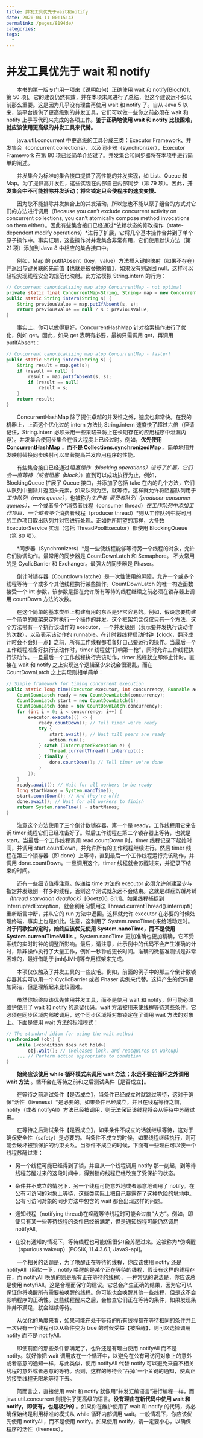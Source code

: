 ```yaml
---
title: 并发工具优先于wait和notify
date: 2020-04-11 00:15:43
permalink: /pages/8194de/
categories:
tags:
  - 
---
```

# 并发工具优先于 wait 和 notify

&emsp;&emsp;本书的第一版专门用一项来【说明如何】正确使用 wait 和 notify\[Bloch01, 第 50 项\]。它的建议仍然有效，并在本项末尾进行了总结，但这个建议远不如以前那么重要。这是因为几乎没有理由再使用 wait 和 notify 了。自从 Java 5 以来，该平台提供了更高级别的并发工具，它们可以做一些你之前必须在 wait 和 notify 上手写代码来完成的各项工作。**鉴于正确地使用 wait 和 notify 比较困难，就应该使用更高级的并发工具来代替。**

&emsp;&emsp;java.util.concurrent 中更高级的工具分成三类：Executor Framework、并发集合（concurrent collections）、以及同步器（synchronizer），Executor Framework 在第 80 项已经简单介绍过了。并发集合和同步器将在本项中进行简单的阐述。

&emsp;&emsp;并发集合为标准的集合接口提供了高性能的并发实现，如 List、Queue 和 Map。为了提供高并发性，这些实现在内部自己内部同步（第 79 项）。因此，**并发集合中不可能排除并发活动；将它锁定只会使程序的速度变慢。**

&emsp;&emsp;因为您不能排除并发集合上的并发活动，所以您也不能以原子组合的方式对它们的方法进行调用（Because you can’t exclude concurrent activity on concurrent collections, you can’t atomically compose method invocations on them either）。因此有些集合接口已经通过*依赖状态的修改操作（state-dependent modify operations）*进行了扩展，它将几个基本操作合并到了单个原子操作中。事实证明，这些操作对并发集合非常有用，它们使用默认方法（第 21 项）添加到 Java 8 中相应的集合接口中。

&emsp;&emsp;例如，Map 的 putIfAbsent（key，value）方法插入键的映射（如果不存在）并返回与键关联的先前值【也就是被替换的值】，如果没有则返回 null。这样可以轻松实现线程安全的规范化映射。此方法模拟 String.intern 的行为：

```java
// Concurrent canonicalizing map atop ConcurrentMap - not optimal
private static final ConcurrentMap<String, String> map = new ConcurrentHashMap<>();
public static String intern(String s) {
    String previousValue = map.putIfAbsent(s, s);
    return previousValue == null ? s : previousValue;
}
```

&emsp;&emsp;事实上，你可以做得更好。ConcurrentHashMap 针对检索操作进行了优化，例如 get。因此，如果 get 表明有必要，最初只需调用 get，再调用 putIfAbsent：

```java
// Concurrent canonicalizing map atop ConcurrentMap - faster!
public static String intern(String s) {
    String result = map.get(s);
    if (result == null) {
        result = map.putIfAbsent(s, s);
        if (result == null)
            result = s;
    }
    return result;
}
```

&emsp;&emsp;ConcurrentHashMap 除了提供卓越的并发性之外，速度也非常快。在我的机器上，上面这个优化过的 intern 方法比 String.intern 速度快了超过六倍（但请记住，String.intern 必须采用一些策略来防止在长期存在的应用程序中泄漏内存）。并发集合使同步集合在很大程度上已经过时。例如，**优先使用 ConcurrentHashMap ，而不是 Collections.synchronizedMap** 。简单地用并发映射替换同步映射可以显著提高并发应用程序的性能。

&emsp;&emsp;有些集合接口已经通过*阻塞操作（blocking operations）*进行了扩展，它们会一直等待（或者*阻塞（block）*）直到可以成功执行为止。例如，BlockingQueue 扩展了 Queue 接口，并添加了包括 take 在内的几个方法，它们从队列中删除并返回头元素，如果队列为空，就等待。这样就允许将阻塞队列用于*工作队列（work queue）*，也被称为*生产者-消费者队列（producer-consumer queues）*，一个或者多个*消费者线程（consumer thread）*在工作队列中添加工作项目，一个或者多个*消费者线程（producer thread）*则从工作队列中将可用的工作项目取出队列并对它进行处理。正如你所期望的那样，大多数 ExecutorService 实现（包括 ThreadPoolExecutor）都使用 BlockingQueue（第 80 项）。

&emsp;&emsp;*同步器（Synchronizers）*是一些使线程能够等待另一个线程的对象，允许它们协调动作。最常用的同步器是 CountDownLatch 和 Semaphore。 不太常用的是 CyclicBarrier 和 Exchanger。最强大的同步器是 Phaser。

&emsp;&emsp;倒计时锁存器（Countdown latche）是一次性使用的屏障，允许一个或多个线程等待一个或多个其他线程执行某些操作。CountDownLatch 的唯一构造函数接受一个 int 参数，该参数是指在允许所有等待的线程继续之前必须在锁存器上调用 countDown 方法的次数。

&emsp;&emsp;在这个简单的基本类型上构建有用的东西是非常容易的。例如，假设您要构建一个简单的框架来定时执行一个操作的并发。这个框架包含仅仅只有一个方法，这个方法带有一个执行该动作的 executor，一个并发级别（表示要并发执行该动作的次数），以及表示该动作的 runnable。在计时器线程启动时钟【clock，翻译成计时会不会好一点】之前，所有工作线程都准备好自己要运行的操作。当最后一个工作线程准备好执行该动作时，timer 线程就“打响第一枪”，同时允许工作线程执行该动作。一旦最后一个工作线程执行完该动作，timer 线程就立即停止计时。直接在 wait 和 notify 之上实现这个逻辑至少来说会很混乱，而在 CountDownLatch 之上实现则相单简单：

```java
// Simple framework for timing concurrent execution
public static long time(Executor executor, int concurrency, Runnable action) throws InterruptedException {
    CountDownLatch ready = new CountDownLatch(concurrency);
    CountDownLatch start = new CountDownLatch(1);
    CountDownLatch done = new CountDownLatch(concurrency);
    for (int i = 0; i < concurrency; i++) {
        executor.execute(() -> {
            ready.countDown(); // Tell timer we're ready
            try {
                start.await(); // Wait till peers are ready
                action.run();
            } catch (InterruptedException e) {
                Thread.currentThread().interrupt();
            } finally {
                done.countDown(); // Tell timer we're done
            }
        });
    }
    ready.await(); // Wait for all workers to be ready
    long startNanos = System.nanoTime();
    start.countDown(); // And they're off!
    done.await(); // Wait for all workers to finish
    return System.nanoTime() - startNanos;
}
```

&emsp;&emsp;注意这个方法使用了三个倒计数锁存器。第一个是 ready，工作线程用它来告诉 timer 线程它们已经准备好了。然后工作线程在第二个锁存器上等待，也就是 start。当最后一个工作线程调用 read.countDown 时，timer 线程记录下起始时间，并调用 start.countDown，并允许所有的工作线程继续进行。然后 timer 线程在第三个锁存器（即 done）上等待，直到最后一个工作线程运行完该动作，并调用 done.countDown。一旦调用这个，timer 线程就会苏醒过来，并记录下结束的时间。

&emsp;&emsp;还有一些细节值得注意。传递给 time 方法的 executor 必须允许创建至少与指定并发级别一样多的线程，否则这个测试就永远不会结束。这就是*线程饥饿死锁（thread starvation deadlock）*\[Goetz06, 8.1.1\]。如果线程捕捉到 InterruptedException，就会利用习惯用法 Thread.currentThread().interrupt()重新断言中断，并从它的 run 方法中返回。这样就允许 executor 在必要的时候处理终端，事实上也是如此。注意，这利用了 System.nanoTime()来给活动定时。**对于间歇性的定时，始终应该优先使用 System.nanoTime，而不是使用 System.currentTimeMillis** 。System.nanoTime 更加准确也更加精确，它不受系统的实时时钟的调整所影响。最后，请注意，此示例中的代码不会产生准确的计时，除非操作执行了大量工作，例如一秒钟或更长时间。准确的微基准测试是非常困难的，最好借助于 jmh\[JMH\]等专用框架来完成。

&emsp;&emsp;本项仅仅触及了并发工具的一些皮毛。例如，前面的例子中的那三个倒计数锁存器其实可以用一个 CyclicBarrier 或者 Phaser 实例来代替。这样产生的代码更加简洁，但是理解起来比较困难。

&emsp;&emsp;虽然你始终应该优先使用并发工具，而不是使用 wait 和 notify，但可能必须维护使用了 wait 和 notify 的遗留代码。wait 方法被用来使线程等待某些条件。它必须在同步区域内部被调用，这个同步区域将对象锁定在了调用 wait 方法的对象上。下面是使用 wait 方法的标准模式：

```java
// The standard idiom for using the wait method
synchronized (obj) {
    while (<condition does not hold>)
        obj.wait(); // (Releases lock, and reacquires on wakeup)
    ... // Perform action appropriate to condition
}
```

&emsp;&emsp;**始终应该使用 while 循环模式来调用 wait 方法；永远不要在循环之外调用 wait 方法** 。循环会在等待之前和之后测试条件【是否成立】。

&emsp;&emsp;在等待之前测试条件【是否成立】，当条件已经成立时就跳过等待，这对于确保*活性（liveness）*是必要的。如果条件已经成立，并且在线程等待之前，notify（或者 notifyAll）方法已经被调用，则无法保证该线程将会从等待中苏醒过来。

&emsp;&emsp;在等待之后测试条件【是否成立】，如果条件不成立的话就继续等待，这对于确保安全性（safety）是必要的。当条件不成立的时候，如果线程继续执行，则可能会破坏被锁保护的约束关系。当条件不成立的时候，下面有一些理由可以使一个线程苏醒过来：

- 另一个线程可能已经得到了锁，并且从一个线程调用 notify 那一刻起，到等待线程苏醒过来的这段时间中，得到锁的线程已经改变了受保护的状态。

- 条件并不成立的情况下，另一个线程可能意外地或者恶意地调用了 notify。在公有可访问的对象上等待，这些类实际上把自己暴露在了这种危险的境地中。公有可访问对象的同步方法中包含的 wait 都会出现这样的问题。

- 通知线程（notifying thread)在唤醒等待线程时可能会过度“大方”。例如，即使只有某一些等待线程的条件已经被满足，但是通知线程可能仍然调用 notifyAll。

- 在没有通知的情况下，等待线程也可能(但很少)会苏醒过来。这被称为\*伪唤醒（spurious wakeup）\[POSIX, 11.4.3.6.1; Java9-api\]。

&emsp;&emsp;一个相关的话题是，为了唤醒正在等待的线程，你应该使用 notify 还是 notifyAll（回忆一下，notify 唤醒的是某个正在等待的线程，假设有这样的线程存在，而 notifyAll 唤醒的则是所有正在等待的线程）。一种常见的说法是，你应该总是使用 notyfiAll。这是合理而保守的建议。它总会产生正确的结果，因为它可以保证你将唤醒所有需要被唤醒的线程。你可能也会唤醒其他一些线程，但是这不会影响程序的正确性。这些线程醒来之后，会检查它们正在等待的条件，如果发现条件并不满足，就会继续等待。

&emsp;&emsp;从优化的角度来看，如果可能在处于等待的所有线程都在等待相同的条件并且一次只有一个线程可以从条件变为 true 的时候受益【被唤醒】，则可以选择调用 notify 而不是 notifyAll。

&emsp;&emsp;即使前面的那些条件都满足了，也许还是有理由使用 notifyAll 而不是 notify。就好像把 wait 调用放在一个循环中，以避免在公有可访问对象上的意外或者恶意的通知一样，与此类似，使用 notifyAll 代替 notify 可以避免来自不相关线程的意外或者恶意的等待。否则，这样的等待会“吞掉”一个关键的通知，使真正的接受线程无限地等待下去。

&emsp;&emsp;简而言之，直接使用 wait 和 notify 就像用“并发汇编语言”进行编程一样，而 java.util.concurrent 则提供了更高级的语言。**没有理由在新代码中使用 wait 和 notify，即使有，也是极少的** 。如果你在维护使用了 wait 和 notify 的代码，务必确保始终是利用标准的模式从 while 循环内部调用 wait。一般情况下，你应该优先使用 notifyAll，而不是使用 notify。如果使用 notify，请一定要小心，以确保程序的活性（liveness）。

